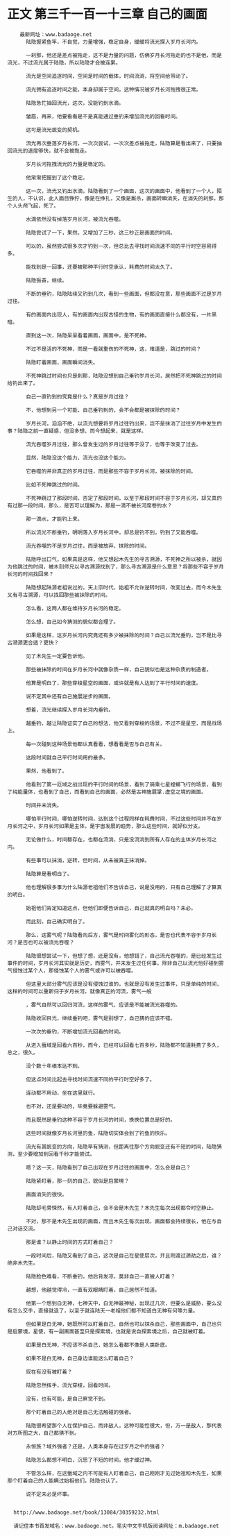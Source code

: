 # 正文 第三千一百一十三章 自己的画面
        最新网址：www.badaoge.net
          陆隐握紧鱼竿，不自觉，力量增强，稳定自身，缓缓将流光探入岁月长河内。
      
          一刹那，他还是差点被拖走，这不是力量的问题，仿佛岁月长河拖走的也不是他，而是流光，不过流光属于陆隐，所以陆隐才会被连累。
      
          流光是空间追逐时间，空间是时间的载体，时间流淌，将空间给带动了。
      
          流光拥有追逐时间之能，本身却属于空间，这种情况被岁月长河拖拽很正常。
      
          陆隐急忙抽回流光，这次，没能钓到水滴。
      
          皱眉，再来，他要看看是不是真能通过垂钓来增加流光的回看时间。
      
          这可是流光蜕变的契机。
      
          流光再次垂落岁月长河，一次次尝试，一次次差点被拖走，陆隐算是看出来了，只要抽回流光的速度够快，就不会被拖走。
      
          岁月长河拖拽流光的力量是稳定的。
      
          他渐渐把握到了这个稳定。
      
          这一次，流光又钓出水滴，陆隐看到了一个画面，这次的画面中，他看到了一个人，陌生的人，不认识，此人面目狰狞，像是在挣扎，又像是厮杀，画面转瞬消失，在消失的刹那，那个人头颅飞起，死了。
      
          水滴依然没有掉落岁月长河，被流光吞噬。
      
          陆隐尝试了一下，果然，又增加了三秒，这三秒正是画面的时间。
      
          可以的，虽然尝试很多次才钓到一次，但总比去寻找时间流速不同的平行时空容易得多。
      
          能找到是一回事，还要被那种平行时空承认，耗费的时间太久了。
      
          陆隐振奋，继续。
      
          不断的垂钓，陆隐陆续又钓到几次，看到一些画面，但都没在意，那些画面不过是岁月过往。
      
          有的画面内出现人，有的画面内出现古怪的生物，有的画面直接什么都没有，一片黑暗。
      
          直到这一次，陆隐呆呆看着画面，画面中，是不死神。
      
          不过不是活的不死神，而是一看就重伤的不死神，这，难道是，跳过的时间？
      
          陆隐盯着画面，画面瞬间消失。
      
          不死神跳过时间也只是刹那，陆隐没想到自己垂钓岁月长河，居然把不死神跳过的时间给钓出来了。
      
          自己一直钓到的究竟是什么？真是岁月过往？
      
          不，他想到另一个可能，自己垂钓到的，会不会都是被抹除的时间？
      
          岁月长河，滔滔不绝，以流光想要将岁月过往钓出来，岂不是抹消了过往岁月中发生的事？陆隐之前一直疑惑，但没多想，而今想起来，就是这样。
      
          流光吞噬岁月过往，那么曾发生过的岁月过往等于没了，也等于改变了过去。
      
          显然，陆隐没这个能力，流光也没这个能力。
      
          它吞噬的并非真正的岁月过往，而是那些不容于岁月长河，被抹除的时间。
      
          比如不死神跳过的时间。
      
          不死神跳过了那段时间，否定了那段时间，以至于那段时间不容于岁月长河，却又真的有过那一段时间，那么，是否可以理解为，那是一滴不被长河席卷的水？
      
          那一滴水，才能钓上来。
      
          所以流光不断垂钓，明明落入岁月长河中，却总是钓不到，钓到了又能吞噬。
      
          流光吞噬的不是岁月过往，而是被放弃，抹除的时间。
      
          陆隐呼出口气，如果真是这样，他又想起木先生的寻古溯源，不死神之所以被杀，就因为他跳过的时间，被木刻师兄以寻古溯源找到了，那么寻古溯源是什么意思？将那些不容于岁月长河的时间找回来？
      
          陆隐想起陆源老祖说过的，天上宗时代，始祖不允许逆转时间，改变过去，而今木先生又有寻古溯源，可以找回那些被抹除的时间。
      
          怎么看，这两人都在维持岁月长河的稳定。
      
          怎么想，自己如今猜测的貌似都合理了。
      
          如果是这样，这岁月长河内究竟还有多少被抹除的时间？自己以流光垂钓，岂不是比寻古溯源更合适？更快？
      
          见了木先生一定要告诉他。
      
          那些被抹除的时间在岁月长河中就像杂质一样，自己貌似也是这种杂质的制造者。
      
          他算是明白了，那些穿梭星空的画面，或许就是有人达到了平行时间的速度。
      
          说不定其中还有自己施展逆步的画面。
      
          想着，流光继续探入岁月长河内垂钓。
      
          越垂钓，越让陆隐证实了自己的想法，他又看到穿梭的场景，不过不是星空，而是战场上。
      
          每一次碰到这种场景他都认真看看，想看看是否与自己有关。
      
          这段时间就自己平行时间用的最多。
      
          果然，他看到了。
      
          他看到了第一厄域之战出现的平行时间的场景，看到了骑乘七星螳螂飞行的场景，看到了纯能量体，也看到了自己，而看到自己的画面，必然是古神施展掌.虚空之境的画面。
      
          时间并未消失。
      
          哪怕平行时间，哪怕逆转时间，达到这个过程同样在耗费时间，不过这些时间并不在岁月长河之中，岁月长河如果是主体，是宇宙发展的趋势，那么这些时间，就好似分支。
      
          无论做什么，时间都存在，也都在流淌，只是没流淌到所有人存在的主体岁月长河之内。
      
          有些事可以抹消，逆转，但时间，从未被真正抹消掉。
      
          陆隐算是看明白了。
      
          他也理解很多事为什么陆源老祖他们不告诉自己，说是没用的，只有自己理解了才算真的明白。
      
          始祖他们肯定知道这点，但他们即便告诉自己，自己就真的明白吗？未必。
      
          而此刻，自己确实明白了。
      
          那么，这雾气呢？陆隐看向后方，雾气是时间雾化的形态，是否也代表不容于岁月长河？是否也可以被流光吞噬？
      
          陆隐很想尝试一下，但想了想，还是没有，他想错了，自己流光吞噬的，是已经发生过事件的时间，岁月长河其实就是历史，而雾气，并未发生过任何事，除非自己以流光恰好碰到雾气侵蚀过某个人，那侵蚀某个人的雾气或许可以被吞噬。
      
          但这里大部分雾气应该是没有侵蚀过谁的，也就是没有发生过事件，只是单纯的时间，这样的时间可以重新归于岁月长河，就像真正的河流，雾气一般
      
          ，雾气自然可以回归河流，这样的雾气，应该是不能被流光吞噬的。
      
          陆隐收回目光，继续垂钓吧，雾气是别想了，自己猜的应该不错。
      
          一次次的垂钓，不断增加流光回看的时间。
      
          从进入蜃域是回看六百秒，而今，已经可以回看七百多秒，陆隐都不知道耗费了多久，总之，很久。
      
          没个数十年根本达不到。
      
          但这点时间比起去寻找时间流速不同的平行时空好多了。
      
          连动都不用动，坐在这里就行。
      
          也不对，还是要动的，毕竟要躲避雾气。
      
          而且既然是垂钓这种不容于岁月长河的时间，换换位置总是好的。
      
          这些时间就像岁月长河里的鱼，陆隐切实体会到了钓鱼的快乐。
      
          流光有其蜕变的方向，陆隐早有猜测，但距离往那个方向蜕变还有不短的时间，陆隐猜测，至少要增加到回看千秒才能尝试。
      
          嗯？这一天，陆隐看到了自己出现在岁月过往的画面中，怎么会是自己？
      
          陆隐紧盯着，那一刻的自己，貌似是启蒙境？
      
          画面消失的很快。
      
          陆隐却毛骨悚然，有人盯着自己，会不会是木先生？木先生每次出现都令时空静止。
      
          不对，那不是木先生出现的画面，而且木先生每次出现，画面都会持续很长，他在与自己对话交流。
      
          那是谁？以静止时间的方式盯着自己？
      
          一段时间后，陆隐又看到了自己，这次是自己在星使层次，并且刚渡过源劫之后，谁？绝非木先生。
      
          陆隐脸色难看，不断垂钓，他后背发凉，莫非自己一直被人盯着？
      
          越想，他越觉得冷，一直有双眼睛盯着，自己居然不知道。
      
          他第一个想到白无神，七神天中，白无神最神秘，出现过几次，但要么是威胁，要么没有怎么交手，直接就退了，以至于就连陆天一老祖他们都不知道白无神有何等力量。
      
          但如果是白无神，她既然可以盯着自己，自然也可以抹杀自己，那些画面中，自己也只是启蒙境，星使，有一副画面甚至只是探索境，也就是说自探索境之后，自己就被盯着。
      
          如果是白无神，不应该不杀自己，她怎么看都不像是人类卧底。
      
          如果不是白无神，自己身边谁能这么盯着自己？
      
          现在有没有被盯着？
      
          陆隐忽然挥手，流光穿梭，回看时间。
      
          没有，也有可能，是自己察觉不到。
      
          那个盯着自己的人绝对是自己无法触碰的强者。
      
          陆隐很希望那个人在保护自己，而非敌人，这种可能性很大，但，万一是敌人，那代表对方所图之大，自己都猜不到。
      
          永恒族？域外强者？还是，人类本身存在过岁月之中的强者？
      
          陆隐怎么都想不明白，沉思了不短的时间，他才缓过神。
      
          不管怎么样，在这蜃域之内不可能有人盯着自己，自己刚刚才见过始祖和木先生，如果那个盯着自己的人能瞒过始祖他们，陆隐也认了。
      
          说不定未必是坏事。
      
      
      http://www.badaoge.net/book/13084/30359232.html
      
      请记住本书首发域名：www.badaoge.net。笔尖中文手机版阅读网址：m.badaoge.net